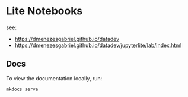 # Lite Notebooks

see:

- https://dmenezesgabriel.github.io/datadev
- https://dmenezesgabriel.github.io/datadev/jupyterlite/lab/index.html

## Docs

To view the documentation locally, run:

```sh
mkdocs serve
```
